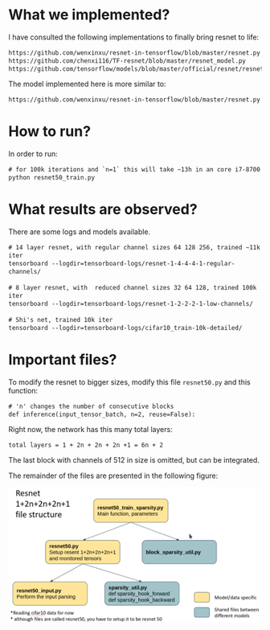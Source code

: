 # What we implemented?

I have consulted the following implementations to finally bring resnet to life:

```
https://github.com/wenxinxu/resnet-in-tensorflow/blob/master/resnet.py
https://github.com/chenxi116/TF-resnet/blob/master/resnet_model.py
https://github.com/tensorflow/models/blob/master/official/resnet/resnet_model.py
```

The model implemented here is more similar to:

```
https://github.com/wenxinxu/resnet-in-tensorflow/blob/master/resnet.py
```

# How to run?

In order to run:

```
# for 100k iterations and `n=1` this will take ~13h in an core i7-8700 
python resnet50_train.py
```

# What results are observed?

There are some logs and models available.
```
# 14 layer resnet, with regular channel sizes 64 128 256, trained ~11k iter
tensorboard --logdir=tensorboard-logs/resnet-1-4-4-4-1-regular-channels/

# 8 layer resnet, with  reduced channel sizes 32 64 128, trained 100k iter
tensorboard --logdir=tensorboard-logs/resnet-1-2-2-2-1-low-channels/

# Shi's net, trained 10k iter
tensorboard --logdir=tensorboard-logs/cifar10_train-10k-detailed/
```

# Important files?
To modify the resnet to bigger sizes, modify this file `resnet50.py` and this
function:

```
# 'n' changes the number of consecutive blocks
def inference(input_tensor_batch, n=2, reuse=False):
```

Right now, the network has this many total layers:
```
total layers = 1 + 2n + 2n + 2n +1 = 6n + 2
```

The last block with channels of 512 in size is omitted, but can be integrated.

The remainder of the files are presented in the following figure:

![Important files](sparsitymonitor-resnet.png)
